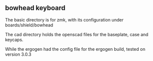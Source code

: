 ## bowhead keyboard

The basic directory is for zmk, with its configuration under boards/shield/bowhead

The cad directory holds the openscad files for the baseplate, case and keycaps.

While the ergogen had the config file for the ergogen build, tested on version 3.0.3

